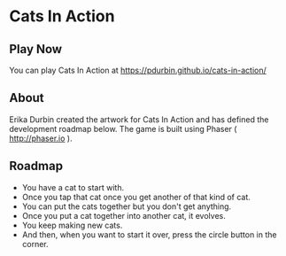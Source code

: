 Cats In Action
==============

Play Now
--------

You can play Cats In Action at https://pdurbin.github.io/cats-in-action/

About
-----

Erika Durbin created the artwork for Cats In Action and has defined the development roadmap below. The game is built using Phaser ( http://phaser.io ).

Roadmap
-------

- You have a cat to start with.
- Once you tap that cat once you get another of that kind of cat.
- You can put the cats together but you don't get anything.
- Once you put a cat together into another cat, it evolves.
- You keep making new cats.
- And then, when you want to start it over, press the circle button in the corner.
